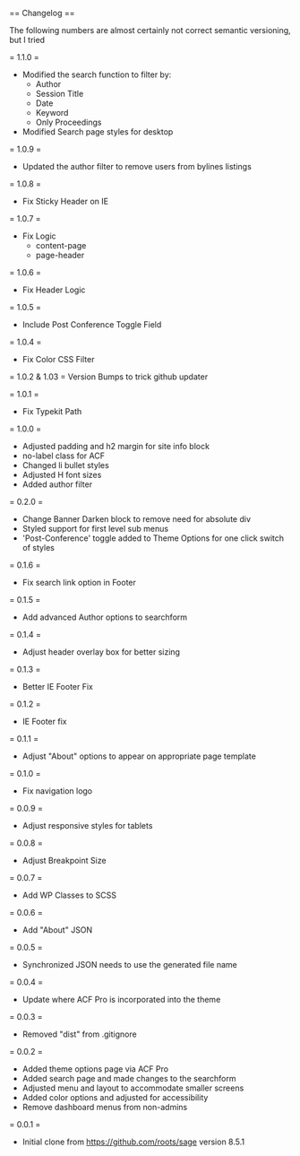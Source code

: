 == Changelog ==

The following numbers are almost certainly not correct semantic versioning, but I tried

= 1.1.0 =
* Modified the search function to filter by:
  * Author
  * Session Title
  * Date
  * Keyword
  * Only Proceedings
* Modified Search page styles for desktop 

= 1.0.9 =
* Updated the author filter to remove users from bylines listings

= 1.0.8 =
* Fix Sticky Header on IE

= 1.0.7 =
* Fix Logic
  * content-page
  * page-header

= 1.0.6 =
* Fix Header Logic

= 1.0.5 =
* Include Post Conference Toggle Field

= 1.0.4 =
* Fix Color CSS Filter

= 1.0.2 & 1.03 =
Version Bumps to trick github updater

= 1.0.1 =
* Fix Typekit Path

= 1.0.0 =
* Adjusted padding and h2 margin for site info block
* no-label class for ACF
* Changed li bullet styles
* Adjusted H font sizes
* Added author filter

= 0.2.0 =
* Change Banner Darken block to remove need for absolute div
* Styled support for first level sub menus
* 'Post-Conference' toggle added to Theme Options for one click switch of styles

= 0.1.6 =
* Fix search link option in Footer

= 0.1.5 =
* Add advanced Author options to searchform

= 0.1.4 =
* Adjust header overlay box for better sizing

= 0.1.3 =
* Better IE Footer Fix

= 0.1.2 =
* IE Footer fix

= 0.1.1 =
* Adjust "About" options to appear on appropriate page template

= 0.1.0 =
* Fix navigation logo

= 0.0.9 =
* Adjust responsive styles for tablets

= 0.0.8 =
* Adjust Breakpoint Size

= 0.0.7 =
* Add WP Classes to SCSS

= 0.0.6 =
* Add "About" JSON

= 0.0.5 =
* Synchronized JSON needs to use the generated file name

= 0.0.4 =
* Update where ACF Pro is incorporated into the theme

= 0.0.3 =
* Removed "dist" from .gitignore

= 0.0.2 =
* Added theme options page via ACF Pro
* Added search page and made changes to the searchform
* Adjusted menu and layout to accommodate smaller screens
* Added color options and adjusted for accessibility
* Remove dashboard menus from non-admins

= 0.0.1 =
* Initial clone from https://github.com/roots/sage version 8.5.1
